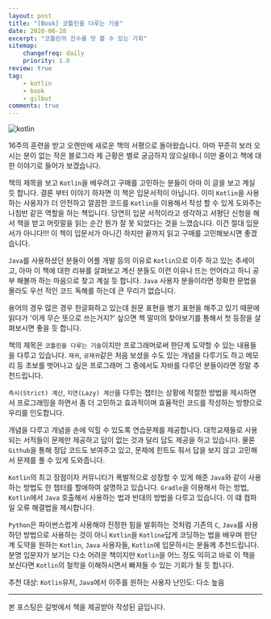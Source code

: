 ```yaml
---
layout: post
title: "[Book] 코틀린을 다루는 기술"
date: 2020-06-28
excerpt: "코틀린의 진수를 맛 볼 수 있는 기회"
sitemap:
    changefreq: daily
    priority: 1.0
review: true
tag:
    - kotlin
    - book
    - gilbut
comments: true
---
```


![kotlin](https://sihan-son.github.io/public/book/gilbut/kotlin/1.jpg)

16주의 훈련을 받고 오랜만에 새로운 책의 서평으로 돌아왔습니다. 아마 꾸준히 보러 오시는 분이 없는 작은 블로그라 제 근황은 별로 궁금하지 않으실테니 이만 줄이고 책에 대한 이야기로 들어가 보겠습니다.

책의 제목을 보고 `Kotlin`을 배우려고 구매를 고민하는 분들이 아마 이 글을 보고 계실 듯 합니다. 결론 부터 이야기 하자면 이 책은 입문서적이 아닙니다. 이미 `Kotlin`을 사용하는 사용자가 더 안전하고 깔끔한 코드를 `Kotlin`을 이용해서 작성 할 수 있게 도와주는 나침반 같은 역할을 하는 책입니다. 당연히 입문 서적이라고 생각하고 서평단 신청을 해서 책을 받고 머릿말을 읽는 순간 뭔가 잘 못 되었다는 것을 느꼈습니다. 이건 절대 입문서가 아니다!!! 이 책이 입문서가 아니긴 하지만 끝까지 읽고 구매를 고민해보시면 좋겠습니다.

`Java`를 사용하셨던 분들이 어플 개발 등의 이유로 `Kotlin`으로 이주 하고 있는 추세이고, 아마 이 책에 대한 리뷰를 살펴보고 계신 분들도 이런 이유나 뜨는 언어라고 하니 공부 해볼까 하는 마음으로 찾고 계실 듯 합니다. `Java` 사용자 분들이라면 정확한 문법을 몰라도 우선 적인 코드 독해를 하는데 큰 무리가 없습니다.

용어의 경우 많은 경우 한글화하고 있는데 원문 표현을 병기 표현을 해주고 있기 때문에 읽다가 '이게 무슨 뜻으로 쓰는거지?' 싶으면 책 말미의 찾아보기를 통해서 첫 등장을 살펴보시면 좋을 듯 합니다.

책의 제목은 `코틀린을 다루는 기술`이지만 프로그래머로써 한단계 도약할 수 있는 내용들을 다루고 있습니다. `재귀`, `공재귀`같은 처음 보셨을 수도 있는 개념을 다루기도 하고 메모리 등 초보를 벗어나고 싶은 프로그래머 그 중에서도 자바를 다루던 분들이라면 정말 추천드립니다.

`즉시(Strict) 계산`, `지연(Lazy) 계산`을 다루는 챕터는 상황에 적절한 방법을 제시하면서 프로그래밍을 하면서 좀 더 고민하고 효과적이며 효율적인 코드를 작성하는 방향으로 우리를 인도합니다.

개념을 다루고 개념을 손에 익힐 수 있도록 연습문제를 제공합니다. 대학교재들로 사용되는 서적들이 문제만 제공하고 답이 없는 것과 달리 답도 제공을 하고 있습니다. 물론 `Github`을 통해 정답 코드도 보여주고 있고, 문제에 힌트도 줘서 답을 보지 않고 고민해서 문제를 풀 수 있게 도와줍니다.

`Kotlin`의 최고 장점이자 커뮤니티가 폭발적으로 성장할 수 있게 해준 `Java`와 같이 사용하는 방법도 한 챕터를 할애하여 설명하고 있습니다. `Gradle`을 이용해서 하는 방법, `Kotlin`에서 `Java` 호출해서 사용하는 법과 반대의 방법을 다루고 있습니다. 이 떄 컴파일 오류 해결법을 제시합니다.

`Python`은 파이썬스럽게 사용해야 진정한 힘을 발휘하는 것처럼 기존의 `C`, `Java`를 사용하던 방법으로 사용하는 것이 아니 `Kotlin`을 `Kotline`답게 코딩하는 법을 배우며 한단계 도약을 원하는 `Kotlin`, `Java` 사용자들, `Kotlin`에 입문하시는 분들께 추천드립니다. 분명 입문자가 보기는 다소 어려운 책이지만 `Kotlin`을 어느 정도 익히고 바로 이 책을 보신다면 `Kotlin`의 철학을 이해하시면서 빠져들 수 있는 기회가 될 듯 합니다.

추천 대상: `Kotlin`유저, `Java`에서 이주를 원하는 사용자
난인도: 다소 높음

---

본 포스팅은 길벗에서 책을 제공받아 작성된 글입니다.
